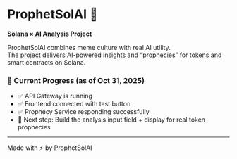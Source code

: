 # ProphetSolAI 🔮  
**Solana × AI Analysis Project**

ProphetSolAI combines meme culture with real AI utility.  
The project delivers AI-powered insights and “prophecies” for tokens and smart contracts on Solana.

### 🚀 Current Progress (as of Oct 31, 2025)
- ✅ API Gateway is running  
- ✅ Frontend connected with test button  
- ✅ Prophecy Service responding successfully  
- 🔮 Next step: Build the analysis input field + display for real token prophecies

---

Made with ⚡ by ProphetSolAI

